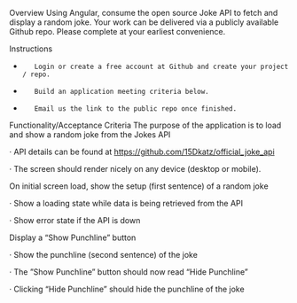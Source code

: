 Overview
Using Angular, consume the open source Joke API to fetch and display a random joke. Your work can be delivered via a publicly available Github repo. Please complete at your earliest convenience.

Instructions
*        Login or create a free account at Github and create your project / repo.

*        Build an application meeting criteria below.

*        Email us the link to the public repo once finished.

Functionality/Acceptance Criteria
 The purpose of the application is to load and show a random joke from the Jokes API

·         API details can be found at https://github.com/15Dkatz/official_joke_api

·         The screen should render nicely on any device (desktop or mobile).

 

 On initial screen load, show the setup (first sentence) of a random joke

·         Show a loading state while data is being retrieved from the API

·         Show error state if the API is down

 Display a “Show Punchline” button

·         Show the punchline (second sentence) of the joke

·         The ”Show Punchline” button should now read “Hide Punchline”

·         Clicking “Hide Punchline” should hide the punchline of the joke

 
